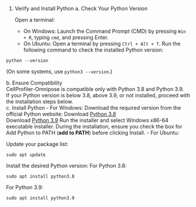 

1. Verify and Install Python
   a. Check Your Python Version

     Open a terminal:
     - On Windows: Launch the Command Prompt (CMD) by pressing `Win + R`, typing `cmd`, and pressing Enter.
     - On Ubuntu: Open a terminal by pressing `Ctrl + Alt + T`.
     Run the following command to check the installed Python version:
```
python --version
```
(On some systems, use `python3 --version`.)

   b. Ensure Compatibility</br>
CellProfiler-Omnipose is compatible only with Python 3.8 and Python 3.9.</br>
If your Python version is below 3.8, above 3.9, or not installed, proceed with the installation steps below.</br>
   c. Install Python
      - For Windows:
      Download the required version from the official Python website:
      Download <a href="https://www.python.org/downloads/release/python-380/">Python 3.8</a></br>
      Download <a href="https://www.python.org/downloads/release/python-390/">Python 3.9</a>
Run the installer and select Windows x86-64 executable installer.
During the installation, ensure you check the box for Add Python to PATH (<b>add to PATH</b>) before clicking Install.
      - For Ubuntu:

Update your package list:
```
sudo apt update
```
Install the desired Python version:
For Python 3.8:
```
sudo apt install python3.8
```
For Python 3.9:
```
sudo apt install python3.9
```

